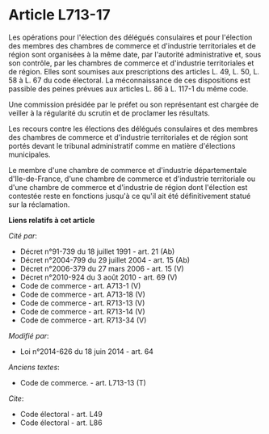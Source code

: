 # Article L713-17

Les opérations pour l'élection des délégués consulaires et pour l'élection des membres des chambres de commerce et
d'industrie territoriales et de région sont organisées à la même date, par l'autorité administrative et, sous son contrôle,
par les chambres de commerce et d'industrie territoriales et de région. Elles sont soumises aux prescriptions des articles L.
49, L. 50, L. 58 à L. 67 du code électoral. La méconnaissance de ces dispositions est passible des peines prévues aux
articles L. 86 à L. 117-1 du même code. 

Une commission présidée par le préfet ou son représentant est chargée de veiller à la régularité du scrutin et de proclamer
les résultats. 

Les recours contre les élections des délégués consulaires et des membres des chambres de commerce et d'industrie
territoriales et de région sont portés devant le tribunal administratif comme en matière d'élections municipales.

Le membre d'une chambre de commerce et d'industrie départementale d'Ile-de-France, d'une chambre de commerce et d'industrie
territoriale ou d'une chambre de commerce et d'industrie de région dont l'élection est contestée reste en fonctions jusqu'à
ce qu'il ait été définitivement statué sur la réclamation.

**Liens relatifs à cet article**

_Cité par_:

  - Décret n°91-739 du 18 juillet 1991 - art. 21 (Ab)
  - Décret n°2004-799 du 29 juillet 2004 - art. 15 (Ab)
  - Décret n°2006-379 du 27 mars 2006 - art. 15 (V)
  - Décret n°2010-924 du 3 août 2010 - art. 69 (V)
  - Code de commerce - art. A713-1 (V)
  - Code de commerce - art. A713-18 (V)
  - Code de commerce - art. R713-13 (V)
  - Code de commerce - art. R713-14 (V)
  - Code de commerce - art. R713-34 (V)

_Modifié par_:

  - Loi n°2014-626 du 18 juin 2014 - art. 64

_Anciens textes_:

  - Code de commerce. - art. L713-13 (T)

_Cite_:

  - Code électoral - art. L49
  - Code électoral - art. L86
